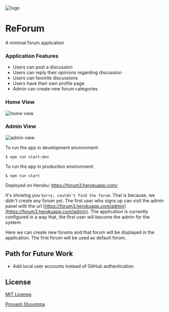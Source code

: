 ![logo](./docs/design_assets/logo.png)


# ReForum
A minimal forum application


### Application Features
* Users can post a discussion
* Users can reply their opinions regarding discussion
* Users can favorite discussions
* Users have their own profile page
* Admin can create new forum categories

### Home View
![home view](./docs/design_assets/home_view.jpg)

### Admin View
![admin view](./docs/design_assets/admin_view.jpg)


To run the app in development environment:
```
$ npm run start:dev
```

To run the app in production environment:
```
$ npm run start
```


Deployed on Heroku: https://forum3.herokuapp.com/

It's showing you `Sorry, couldn't find the forum`. That is because, we didn't create any forum yet. The first user who signs up can visit the admin panel with the url [https://forum3.herokuapp.com/admin](https://forum3.herokuapp.com/admin). The application is currently configured in a way that, the first user will become the admin for the system.

Here we can create new forums and that forum will be displayed in the application. The first forum will be used as default forum.

## Path for Future Work
* Add local user accounts instead of GitHub authentication

## License
[MIT License](https://github.com/shoumma/Mister-Poster/blob/master/LICENSE).


[Provash Shoumma](https://twitter.com/proshoumma)
